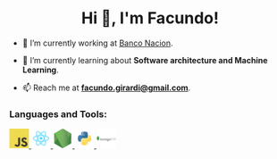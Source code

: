 <h1 align="center">Hi 👋, I'm Facundo!</h1>

- 🚀 I’m currently working at [Banco Nacion](https://www.bna.com.ar/Personas).

- 🔭 I’m currently learning about **Software architecture and Machine Learning**.

- 📫 Reach me at **facundo.girardi@gmail.com**.

<h3 align="left">Languages and Tools:</h3>
<p align="left"> 
  <a href="https://developer.mozilla.org/en-US/docs/Web/JavaScript" target="_blank"> 
    <img src="https://raw.githubusercontent.com/github/explore/80688e429a7d4ef2fca1e82350fe8e3517d3494d/topics/javascript/javascript.png" height="35" >
  </a>

  <a href="https://es.reactjs.org/" target="_blank"> 
    <img src="https://raw.githubusercontent.com/github/explore/80688e429a7d4ef2fca1e82350fe8e3517d3494d/topics/react/react.png" height="35"/> 
  </a> 
  
  <a href="https://nodejs.org" target="_blank"> 
     <img src="https://raw.githubusercontent.com/github/explore/80688e429a7d4ef2fca1e82350fe8e3517d3494d/topics/nodejs/nodejs.png" height="35"/> 
  </a> 
  
  <a href="https://www.python.org/" target="_blank"> 
    <img src="https://raw.githubusercontent.com/github/explore/80688e429a7d4ef2fca1e82350fe8e3517d3494d/topics/python/python.png" height="35"/> 
  </a>

  <a href="https://www.mongodb.com/es/" target="_blank"> 
    <img src="https://raw.githubusercontent.com/github/explore/80688e429a7d4ef2fca1e82350fe8e3517d3494d/topics/mongodb/mongodb.png" height="35"/> 
  </a>

</p>
